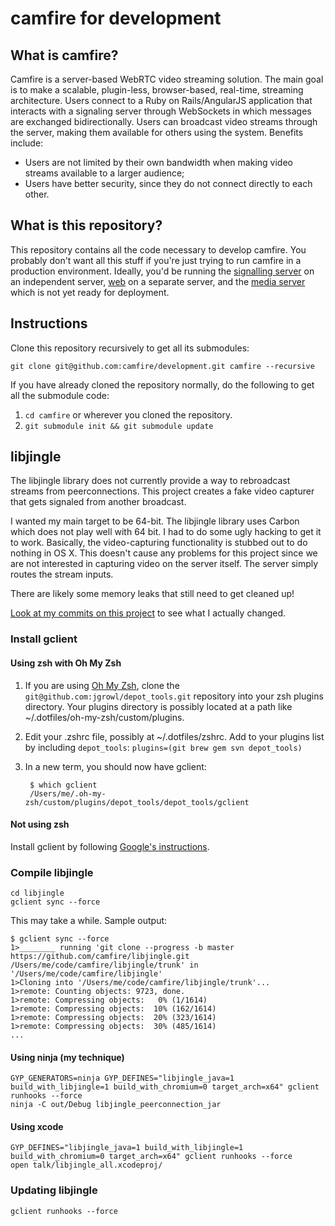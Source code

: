 # camfire for development

## What is camfire?

Camfire is a server-based WebRTC video streaming solution. The main goal is to
make a scalable, plugin-less, browser-based, real-time, streaming architecture.
Users connect to a Ruby on Rails/AngularJS application that interacts with a
signaling server through WebSockets in which messages are exchanged
bidirectionally. Users can broadcast video streams through the server, making
them available for others using the system. Benefits include:

* Users are not limited by their own bandwidth when making video streams available to a larger audience;
* Users have better security, since they do not connect directly to each other.

## What is this repository?

This repository contains all the code necessary to develop camfire. You
probably don't want all this stuff if you're just trying to run camfire in a
production environment. Ideally, you'd be running the
[signalling server](https://github.com/camfire/signaling) on an
independent server, [web](https://github.com/camfire/web) on a separate server,
and the [media server](https://github.com/camfire/media) which is not yet ready
for deployment.

## Instructions

Clone this repository recursively to get all its submodules:

`git clone git@github.com:camfire/development.git camfire --recursive`

If you have already cloned the repository normally, do the following to get all the submodule code:

1. `cd camfire` or wherever you cloned the repository.
2. `git submodule init && git submodule update`

## libjingle

The libjingle library does not currently provide a way to rebroadcast streams from peerconnections. This project creates
a fake video capturer that gets signaled from another broadcast.

I wanted my main target to be 64-bit. The libjingle library uses Carbon which does not play well with 64 bit. I had to
do some ugly hacking to get it to work. Basically, the video-capturing functionality is stubbed out to do nothing in OS X.
This doesn't cause any problems for this project since we are not interested in capturing video on the server itself.
The server simply routes the stream inputs.

There are likely some memory leaks that still need to get cleaned up!

[Look at my commits on this project](https://github.com/camfire/libjingle/commits/develop/talk) to see what I actually changed.

### Install gclient

#### Using zsh with Oh My Zsh

1. If you are using [Oh My Zsh](https://github.com/robbyrussell/oh-my-zsh), clone the `git@github.com:jgrowl/depot_tools.git`
    repository into your zsh plugins directory. Your plugins directory is
    possibly located at a path like ~/.dotfiles/oh-my-zsh/custom/plugins.
2. Edit your .zshrc file, possibly at ~/.dotfiles/zshrc. Add to your plugins list by including `depot_tools`: `plugins=(git brew gem svn depot_tools)`
3. In a new term, you should now have gclient:
        
        $ which gclient
        /Users/me/.oh-my-zsh/custom/plugins/depot_tools/depot_tools/gclient

#### Not using zsh

Install gclient by following [Google's instructions](http://www.chromium.org/developers/how-tos/install-depot-tools).

### Compile libjingle

    cd libjingle
    gclient sync --force
    
This may take a while. Sample output:

    $ gclient sync --force
    1>________ running 'git clone --progress -b master https://github.com/camfire/libjingle.git /Users/me/code/camfire/libjingle/trunk' in '/Users/me/code/camfire/libjingle'
    1>Cloning into '/Users/me/code/camfire/libjingle/trunk'...
    1>remote: Counting objects: 9723, done.
    1>remote: Compressing objects:   0% (1/1614)
    1>remote: Compressing objects:  10% (162/1614)
    1>remote: Compressing objects:  20% (323/1614)
    1>remote: Compressing objects:  30% (485/1614)
    ...


#### Using ninja (my technique)

    GYP_GENERATORS=ninja GYP_DEFINES="libjingle_java=1 build_with_libjingle=1 build_with_chromium=0 target_arch=x64" gclient runhooks --force
    ninja -C out/Debug libjingle_peerconnection_jar

#### Using xcode

    GYP_DEFINES="libjingle_java=1 build_with_libjingle=1 build_with_chromium=0 target_arch=x64" gclient runhooks --force
    open talk/libjingle_all.xcodeproj/

### Updating libjingle

`gclient runhooks --force`
